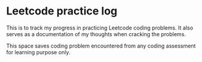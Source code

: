 # Leetcode practice log

This is to track my progress in practicing Leetcode coding problems. It also serves as a documentation of my thoughts when cracking the problems.

This space saves coding problem encountered from any coding assessment for learning purpose only.